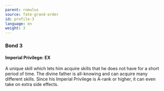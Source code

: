 ```yaml
---
parent: romulus
source: fate-grand-order
id: profile-3
language: en
weight: 3
---
```


### Bond 3

#### Imperial Privilege: EX

A unique skill which lets him acquire skills that he does not have for a short period of time.
The divine father is all-knowing and can acquire many different skills.
Since his Imperial Privilege is A-rank or higher, it can even take on extra side effects.
